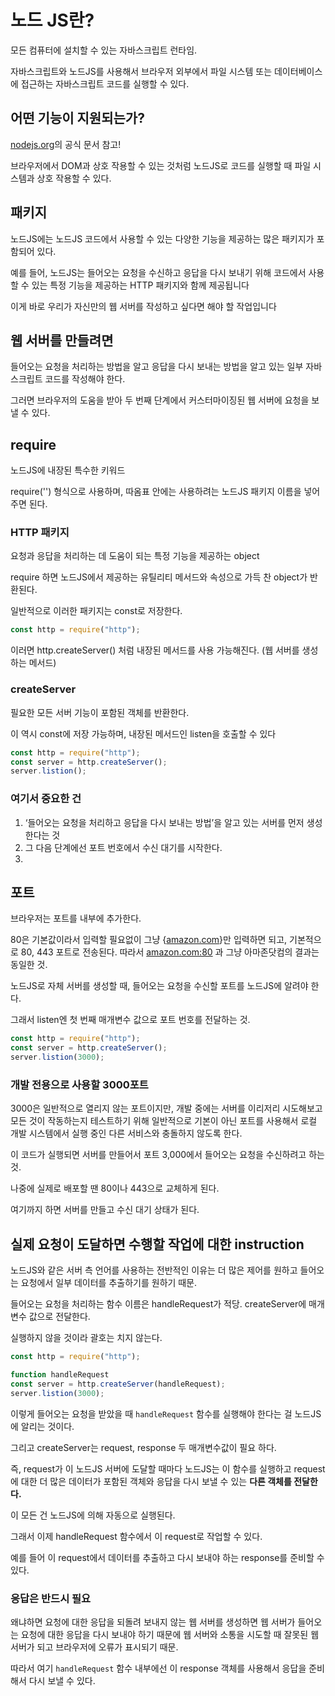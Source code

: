 # 노드 JS란?

모든 컴퓨터에 설치할 수 있는 자바스크립트 런타임.

자바스크립트와 노드JS를 사용해서 브라우저 외부에서 파일 시스템 또는 데이터베이스에 접근하는 자바스크립트 코드를 실행할 수 있다.

## 어떤 기능이 지원되는가?

[nodejs.org](http://nodejs.org/)의 공식 문서 참고!

브라우저에서 DOM과 상호 작용할 수 있는 것처럼 노드JS로 코드를 실행할 때 파일 시스템과 상호 작용할 수 있다.

## 패키지

노드JS에는 노드JS 코드에서 사용할 수 있는 다양한 기능을 제공하는 많은 패키지가 포함되어 있다.

예를 들어, 노드JS는 들어오는 요청을 수신하고 응답을 다시 보내기 위해 코드에서 사용할 수 있는 특정 기능을 제공하는 HTTP 패키지와 함께 제공됩니다

이게 바로 우리가 자신만의 웹 서버를 작성하고 싶다면 해야 할 작업입니다

## 웹 서버를 만들려면

들어오는 요청을 처리하는 방법을 알고 응답을 다시 보내는 방법을 알고 있는 일부 자바스크립트 코드를 작성해야 한다.

그러면 브라우저의 도움을 받아 두 번째 단계에서 커스터마이징된 웹 서버에 요청을 보낼 수 있다.

## require

노드JS에 내장된 특수한 키워드

require('') 형식으로 사용하며, 따옴표 안에는 사용하려는 노드JS 패키지 이름을 넣어주면 된다.

### HTTP 패키지

요청과 응답을 처리하는 데 도움이 되는 특정 기능을 제공하는 object

require 하면 노드JS에서 제공하는 유틸리티 메서드와 속성으로 가득 찬 object가 반환된다.

일반적으로 이러한 패키지는 const로 저장한다.

```jsx
const http = require("http");
```

이러면 http.createServer() 처럼 내장된 메서드를 사용 가능해진다. (웹 서버를 생성하는 메서드)

### createServer

필요한 모든 서버 기능이 포함된 객체를 반환한다.

이 역시 const에 저장 가능하며, 내장된 메서드인 listen을 호출할 수 있다

```jsx
const http = require("http");
const server = http.createServer();
server.listion();
```

### 여기서 중요한 건

1. ‘들어오는 요청을 처리하고 응답을 다시 보내는 방법’을 알고 있는 서버를 먼저 생성한다는 것
2. 그 다음 단계에선 포트 번호에서 수신 대기를 시작한다.
3.

## 포트

브라우저는 포트를 내부에 추가한다.

80은 기본값이라서 입력할 필요없이 그냥 {[amazon.com](http://amazon.com/)}만 입력하면 되고, 기본적으로 80, 443 포트로 전송된다. 따라서 [amazon.com:80](http://amazon.com:80) 과 그냥 아마존닷컴의 결과는 동일한 것.

노드JS로 자체 서버를 생성할 때, 들어오는 요청을 수신할 포트를 노드JS에 알려야 한다.

그래서 listen엔 첫 번째 매개변수 값으로 포트 번호를 전달하는 것.

```jsx
const http = require("http");
const server = http.createServer();
server.listion(3000);
```

### 개발 전용으로 사용할 3000포트

3000은 일반적으로 열리지 않는 포트이지만, 개발 중에는 서버를 이리저리 시도해보고 모든 것이 작동하는지 테스트하기 위해 일반적으로 기본이 아닌 포트를 사용해서 로컬 개발 시스템에서 실행 중인 다른 서비스와 충돌하지 않도록 한다.

이 코드가 실행되면 서버를 만들어서 포트 3,000에서 들어오는 요청을 수신하려고 하는 것.

나중에 실제로 배포할 땐 80이나 443으로 교체하게 된다.

여기까지 하면 서버를 만들고 수신 대기 상태가 된다.

## 실제 요청이 도달하면 수행할 작업에 대한 instruction

노드JS와 같은 서버 측 언어를 사용하는 전반적인 이유는 더 많은 제어를 원하고 들어오는 요청에서 일부 데이터를 추출하기를 원하기 때문.

들어오는 요청을 처리하는 함수 이름은 handleRequest가 적당. createServer에 매개변수 값으로 전달한다.

실행하지 않을 것이라 괄호는 치지 않는다.

```jsx
const http = require("http");

function handleRequest
const server = http.createServer(handleRequest);
server.listion(3000);
```

이렇게 들어오는 요청을 받았을 때 `handleRequest` 함수를 실행해야 한다는 걸 노드JS에 알리는 것이다.

그리고 createServer는 request, response 두 매개변수값이 필요 하다.

즉, request가 이 노드JS 서버에 도달할 때마다 노드JS는 이 함수를 실행하고 request에 대한 더 많은 데이터가 포함된 객체와 응답을 다시 보낼 수 있는 **다른 객체를 전달한다.**

이 모든 건 노드JS에 의해 자동으로 실행된다.

그래서 이제 handleRequest 함수에서 이 request로 작업할 수 있다.

예를 들어 이 request에서 데이터를 추출하고 다시 보내야 하는 response를 준비할 수 있다.

### 응답은 반드시 필요

왜냐하면 요청에 대한 응답을 되돌려 보내지 않는 웹 서버를 생성하면 웹 서버가 들어오는 요청에 대한 응답을 다시 보내야 하기 때문에 웹 서버와 소통을 시도할 때 잘못된 웹 서버가 되고 브라우저에 오류가 표시되기 때문.

따라서 여기 `handleRequest` 함수 내부에선 이 response 객체를 사용해서 응답을 준비해서 다시 보낼 수 있다.
